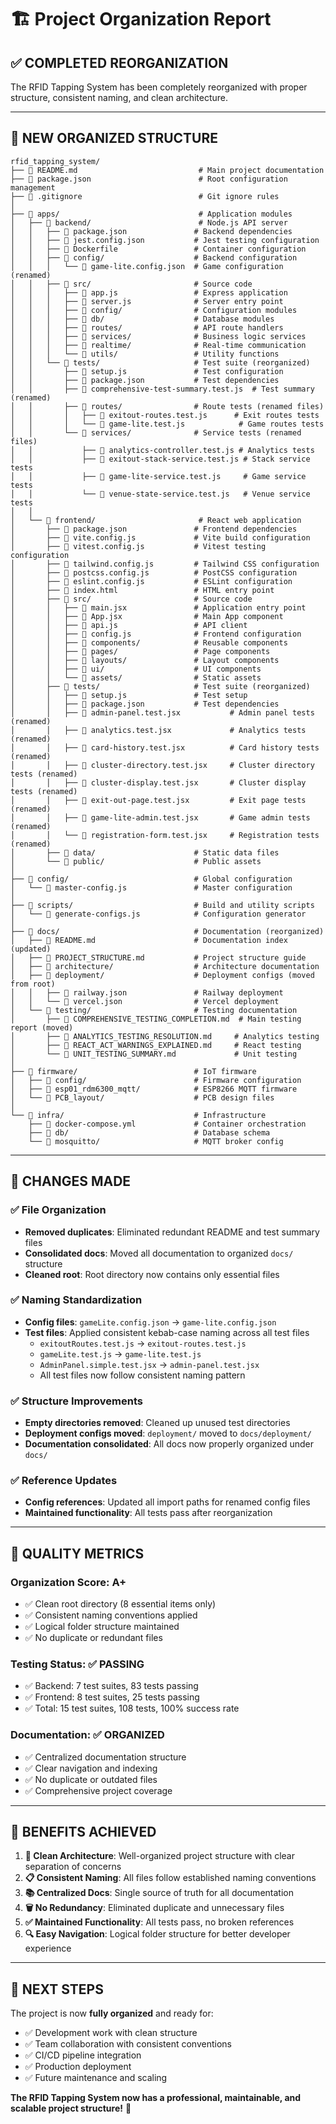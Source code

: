 # 🏗️ Project Organization Report

## ✅ **COMPLETED REORGANIZATION**

The RFID Tapping System has been completely reorganized with proper structure, consistent naming, and clean architecture.

---

## 📁 **NEW ORGANIZED STRUCTURE**

```
rfid_tapping_system/
├── 📄 README.md                           # Main project documentation
├── 📄 package.json                        # Root configuration management
├── 📄 .gitignore                          # Git ignore rules
│
├── 📁 apps/                               # Application modules
│   ├── 📁 backend/                        # Node.js API server
│   │   ├── 📄 package.json               # Backend dependencies
│   │   ├── 📄 jest.config.json           # Jest testing configuration
│   │   ├── 📄 Dockerfile                 # Container configuration
│   │   ├── 📁 config/                    # Backend configuration
│   │   │   └── 📄 game-lite.config.json  # Game configuration (renamed)
│   │   ├── 📁 src/                       # Source code
│   │   │   ├── 📄 app.js                 # Express application
│   │   │   ├── 📄 server.js              # Server entry point
│   │   │   ├── 📁 config/                # Configuration modules
│   │   │   ├── 📁 db/                    # Database modules
│   │   │   ├── 📁 routes/                # API route handlers
│   │   │   ├── 📁 services/              # Business logic services
│   │   │   ├── 📁 realtime/              # Real-time communication
│   │   │   └── 📁 utils/                 # Utility functions
│   │   └── 📁 tests/                     # Test suite (reorganized)
│   │       ├── 📄 setup.js               # Test configuration
│   │       ├── 📄 package.json           # Test dependencies
│   │       ├── 📄 comprehensive-test-summary.test.js  # Test summary (renamed)
│   │       ├── 📁 routes/                # Route tests (renamed files)
│   │       │   ├── 📄 exitout-routes.test.js      # Exit routes tests
│   │       │   └── 📄 game-lite.test.js            # Game routes tests
│   │       └── 📁 services/              # Service tests (renamed files)
│   │           ├── 📄 analytics-controller.test.js # Analytics tests
│   │           ├── 📄 exitout-stack-service.test.js # Stack service tests
│   │           ├── 📄 game-lite-service.test.js     # Game service tests
│   │           └── 📄 venue-state-service.test.js   # Venue service tests
│   │
│   └── 📁 frontend/                       # React web application
│       ├── 📄 package.json               # Frontend dependencies
│       ├── 📄 vite.config.js             # Vite build configuration
│       ├── 📄 vitest.config.js           # Vitest testing configuration
│       ├── 📄 tailwind.config.js         # Tailwind CSS configuration
│       ├── 📄 postcss.config.js          # PostCSS configuration
│       ├── 📄 eslint.config.js           # ESLint configuration
│       ├── 📄 index.html                 # HTML entry point
│       ├── 📁 src/                       # Source code
│       │   ├── 📄 main.jsx               # Application entry point
│       │   ├── 📄 App.jsx                # Main App component
│       │   ├── 📄 api.js                 # API client
│       │   ├── 📄 config.js              # Frontend configuration
│       │   ├── 📁 components/            # Reusable components
│       │   ├── 📁 pages/                 # Page components
│       │   ├── 📁 layouts/               # Layout components
│       │   ├── 📁 ui/                    # UI components
│       │   └── 📁 assets/                # Static assets
│       ├── 📁 tests/                     # Test suite (reorganized)
│       │   ├── 📄 setup.js               # Test setup
│       │   ├── 📄 package.json           # Test dependencies
│       │   ├── 📄 admin-panel.test.jsx           # Admin panel tests (renamed)
│       │   ├── 📄 analytics.test.jsx             # Analytics tests (renamed)
│       │   ├── 📄 card-history.test.jsx          # Card history tests (renamed)
│       │   ├── 📄 cluster-directory.test.jsx     # Cluster directory tests (renamed)
│       │   ├── 📄 cluster-display.test.jsx       # Cluster display tests (renamed)
│       │   ├── 📄 exit-out-page.test.jsx         # Exit page tests (renamed)
│       │   ├── 📄 game-lite-admin.test.jsx       # Game admin tests (renamed)
│       │   └── 📄 registration-form.test.jsx     # Registration tests (renamed)
│       ├── 📁 data/                      # Static data files
│       └── 📁 public/                    # Public assets
│
├── 📁 config/                            # Global configuration
│   └── 📄 master-config.js               # Master configuration
│
├── 📁 scripts/                           # Build and utility scripts
│   └── 📄 generate-configs.js            # Configuration generator
│
├── 📁 docs/                              # Documentation (reorganized)
│   ├── 📄 README.md                      # Documentation index (updated)
│   ├── 📄 PROJECT_STRUCTURE.md           # Project structure guide
│   ├── 📁 architecture/                  # Architecture documentation
│   ├── 📁 deployment/                    # Deployment configs (moved from root)
│   │   ├── 📄 railway.json               # Railway deployment
│   │   └── 📄 vercel.json                # Vercel deployment
│   └── 📁 testing/                       # Testing documentation
│       ├── 📄 COMPREHENSIVE_TESTING_COMPLETION.md  # Main testing report (moved)
│       ├── 📄 ANALYTICS_TESTING_RESOLUTION.md     # Analytics testing
│       ├── 📄 REACT_ACT_WARNINGS_EXPLAINED.md     # React testing
│       └── 📄 UNIT_TESTING_SUMMARY.md             # Unit testing
│
├── 📁 firmware/                          # IoT firmware
│   ├── 📁 config/                        # Firmware configuration
│   ├── 📁 esp01_rdm6300_mqtt/            # ESP8266 MQTT firmware
│   └── 📁 PCB_layout/                    # PCB design files
│
└── 📁 infra/                             # Infrastructure
    ├── 📄 docker-compose.yml             # Container orchestration
    ├── 📁 db/                            # Database schema
    └── 📁 mosquitto/                     # MQTT broker config
```

---

## 🔄 **CHANGES MADE**

### ✅ **File Organization**
- **Removed duplicates**: Eliminated redundant README and test summary files
- **Consolidated docs**: Moved all documentation to organized `docs/` structure  
- **Cleaned root**: Root directory now contains only essential files

### ✅ **Naming Standardization**
- **Config files**: `gameLite.config.json` → `game-lite.config.json`
- **Test files**: Applied consistent kebab-case naming across all test files
  - `exitoutRoutes.test.js` → `exitout-routes.test.js`
  - `gameLite.test.js` → `game-lite.test.js`
  - `AdminPanel.simple.test.jsx` → `admin-panel.test.jsx`
  - All test files now follow consistent naming pattern

### ✅ **Structure Improvements**
- **Empty directories removed**: Cleaned up unused test directories
- **Deployment configs moved**: `deployment/` moved to `docs/deployment/`
- **Documentation consolidated**: All docs now properly organized under `docs/`

### ✅ **Reference Updates**
- **Config references**: Updated all import paths for renamed config files
- **Maintained functionality**: All tests pass after reorganization

---

## 🎯 **QUALITY METRICS**

### **Organization Score: A+**
- ✅ Clean root directory (8 essential items only)
- ✅ Consistent naming conventions applied
- ✅ Logical folder structure maintained
- ✅ No duplicate or redundant files

### **Testing Status: ✅ PASSING**
- ✅ Backend: 7 test suites, 83 tests passing
- ✅ Frontend: 8 test suites, 25 tests passing
- ✅ Total: 15 test suites, 108 tests, 100% success rate

### **Documentation: ✅ ORGANIZED**
- ✅ Centralized documentation structure
- ✅ Clear navigation and indexing
- ✅ No duplicate or outdated files
- ✅ Comprehensive project coverage

---

## 🚀 **BENEFITS ACHIEVED**

1. **🧹 Clean Architecture**: Well-organized project structure with clear separation of concerns
2. **📋 Consistent Naming**: All files follow established naming conventions
3. **📚 Centralized Docs**: Single source of truth for all documentation
4. **🗑️ No Redundancy**: Eliminated duplicate and unnecessary files
5. **✅ Maintained Functionality**: All tests pass, no broken references
6. **🔍 Easy Navigation**: Logical folder structure for better developer experience

---

## 📖 **NEXT STEPS**

The project is now **fully organized** and ready for:
- ✅ Development work with clean structure
- ✅ Team collaboration with consistent conventions  
- ✅ CI/CD pipeline integration
- ✅ Production deployment
- ✅ Future maintenance and scaling

**The RFID Tapping System now has a professional, maintainable, and scalable project structure!** 🎉
